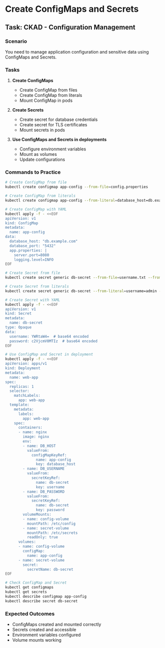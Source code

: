 # Create ConfigMaps and Secrets

## Task: CKAD - Configuration Management

### Scenario
You need to manage application configuration and sensitive data using ConfigMaps and Secrets.

### Tasks
1. **Create ConfigMaps**
   - Create ConfigMap from files
   - Create ConfigMap from literals
   - Mount ConfigMap in pods

2. **Create Secrets**
   - Create secret for database credentials
   - Create secret for TLS certificates
   - Mount secrets in pods

3. **Use ConfigMaps and Secrets in deployments**
   - Configure environment variables
   - Mount as volumes
   - Update configurations

### Commands to Practice
```bash
# Create ConfigMap from file
kubectl create configmap app-config --from-file=config.properties

# Create ConfigMap from literals
kubectl create configmap app-config --from-literal=database_host=db.example.com --from-literal=database_port=5432

# Create ConfigMap with YAML
kubectl apply -f - <<EOF
apiVersion: v1
kind: ConfigMap
metadata:
  name: app-config
data:
  database_host: "db.example.com"
  database_port: "5432"
  app.properties: |
    server.port=8080
    logging.level=INFO
EOF

# Create Secret from file
kubectl create secret generic db-secret --from-file=username.txt --from-file=password.txt

# Create Secret from literals
kubectl create secret generic db-secret --from-literal=username=admin --from-literal=password=secret123

# Create Secret with YAML
kubectl apply -f - <<EOF
apiVersion: v1
kind: Secret
metadata:
  name: db-secret
type: Opaque
data:
  username: YWRtaW4=  # base64 encoded
  password: c2VjcmV0MTIz  # base64 encoded
EOF

# Use ConfigMap and Secret in deployment
kubectl apply -f - <<EOF
apiVersion: apps/v1
kind: Deployment
metadata:
  name: web-app
spec:
  replicas: 1
  selector:
    matchLabels:
      app: web-app
  template:
    metadata:
      labels:
        app: web-app
    spec:
      containers:
      - name: nginx
        image: nginx
        env:
        - name: DB_HOST
          valueFrom:
            configMapKeyRef:
              name: app-config
              key: database_host
        - name: DB_USERNAME
          valueFrom:
            secretKeyRef:
              name: db-secret
              key: username
        - name: DB_PASSWORD
          valueFrom:
            secretKeyRef:
              name: db-secret
              key: password
        volumeMounts:
        - name: config-volume
          mountPath: /etc/config
        - name: secret-volume
          mountPath: /etc/secrets
          readOnly: true
      volumes:
      - name: config-volume
        configMap:
          name: app-config
      - name: secret-volume
        secret:
          secretName: db-secret
EOF

# Check ConfigMap and Secret
kubectl get configmaps
kubectl get secrets
kubectl describe configmap app-config
kubectl describe secret db-secret
```

### Expected Outcomes
- ConfigMaps created and mounted correctly
- Secrets created and accessible
- Environment variables configured
- Volume mounts working
